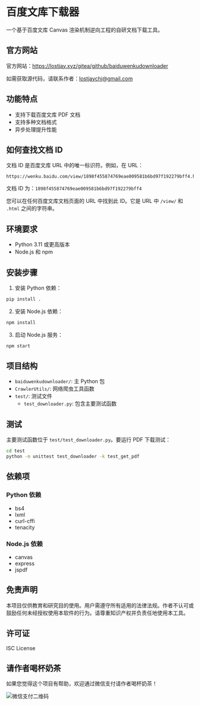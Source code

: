 # 百度文库下载器

一个基于百度文库 Canvas 渲染机制逆向工程的自研文档下载工具。

## 官方网站

官方网站：https://lostjay.xyz/gitea/github/baiduwenkudownloader

如需获取源代码，请联系作者：lostjaychi@gmail.com

## 功能特点

- 支持下载百度文库 PDF 文档
- 支持多种文档格式
- 异步处理提升性能

## 如何查找文档 ID

文档 ID 是百度文库 URL 中的唯一标识符。例如，在 URL：
```
https://wenku.baidu.com/view/1898f455874769eae009581b6bd97f192279bff4.html
```
文档 ID 为：`1898f455874769eae009581b6bd97f192279bff4`

您可以在任何百度文库文档页面的 URL 中找到此 ID。它是 URL 中 `/view/` 和 `.html` 之间的字符串。

## 环境要求

- Python 3.11 或更高版本
- Node.js 和 npm

## 安装步骤

1. 安装 Python 依赖：
```bash
pip install .
```

2. 安装 Node.js 依赖：
```bash
npm install
```

3. 启动 Node.js 服务：
```bash
npm start
```

## 项目结构

- `baiduwenkudownloader/`: 主 Python 包
- `CrawlerUtils/`: 网络爬虫工具函数
- `test/`: 测试文件
  - `test_downloader.py`: 包含主要测试函数

## 测试

主要测试函数位于 `test/test_downloader.py`。要运行 PDF 下载测试：

```bash
cd test
python -m unittest test_downloader -k test_get_pdf
```

## 依赖项

### Python 依赖
- bs4
- lxml
- curl-cffi
- tenacity

### Node.js 依赖
- canvas
- express
- jspdf

## 免责声明

本项目仅供教育和研究目的使用。用户需遵守所有适用的法律法规。作者不认可或鼓励任何未经授权使用本软件的行为。请尊重知识产权并负责任地使用本工具。

## 许可证

ISC License

## 请作者喝杯奶茶

如果您觉得这个项目有帮助，欢迎通过微信支付请作者喝杯奶茶！

![微信支付二维码](https://lostjay.xyz/wechatpay) 